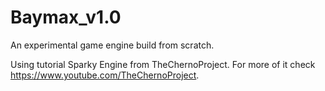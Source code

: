 # Baymax_v1.0
An experimental game engine build from scratch. 

Using tutorial Sparky Engine from TheChernoProject.
For more of it check https://www.youtube.com/TheChernoProject.